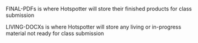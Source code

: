 FINAL-PDFs is where Hotspotter will store their finished products for class submission


LIVING-DOCXs is where Hotspotter will store any living or in-progress material not ready for class submission